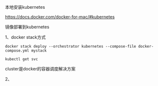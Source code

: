 本地安装kubernetes

https://docs.docker.com/docker-for-mac/#kubernetes

镜像部署到kubernetes

1、docker stack方式

```
docker stack deploy --orchestrator kubernetes --compose-file docker-compose.yml mystack
```

```
kubectl get svc
```

cluster是docker的容器调度解决方案

2、